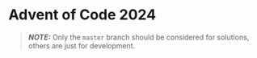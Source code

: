 # Advent of Code 2024

> **_NOTE:_** Only the `master` branch should be considered for solutions, others are just for development.
